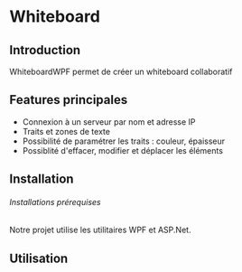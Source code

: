 # Whiteboard

## Introduction
WhiteboardWPF permet de créer un whiteboard collaboratif

## Features principales
- Connexion à un serveur par nom et adresse IP
- Traits et zones de texte
- Possibilité de paramétrer les traits : couleur, épaisseur
- Possiblité d'effacer, modifier et déplacer les éléments

## Installation
###### Installations prérequises
Notre projet utilise les utilitaires WPF et ASP.Net.


## Utilisation
